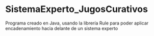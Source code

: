 # SistemaExperto_JugosCurativos
Programa creado en Java, usando la librería Rule para poder aplicar encadenamiento hacia delante de un sistema experto
